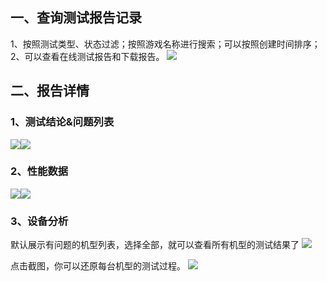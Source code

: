 ## 一、查询测试报告记录
1、按照测试类型、状态过滤；按照游戏名称进行搜索；可以按照创建时间排序；
2、可以查看在线测试报告和下载报告。
![](http://imgcache.tce.fsphere.cn/image/mccdn.qcloud.com/static/img/5048ad0ead38beedfe97873f68a31e09/image.png)

## 二、报告详情

### 1、测试结论&问题列表
![](http://imgcache.tce.fsphere.cn/image/mccdn.qcloud.com/static/img/63da051d2f555560c2b1299f9b6a5b49/image.png)![](http://imgcache.tce.fsphere.cn/image/mccdn.qcloud.com/static/img/fab1bea34c5947e4f2acbcc955e43273/image.png)

### 2、性能数据
![](http://imgcache.tce.fsphere.cn/image/mccdn.qcloud.com/static/img/e1f21b2ff7f233678ba38a9655bd7604/image.png)![](http://imgcache.tce.fsphere.cn/image/mccdn.qcloud.com/static/img/425deb634f304ba872810e0fbefd92bd/image.png)

### 3、设备分析
默认展示有问题的机型列表，选择全部，就可以查看所有机型的测试结果了
![](http://imgcache.tce.fsphere.cn/image/mccdn.qcloud.com/static/img/c45df26d2f6b473a82edbf43e47c3fe0/image.png)

点击截图，你可以还原每台机型的测试过程。
![](http://imgcache.tce.fsphere.cn/image/mccdn.qcloud.com/static/img/835a19a810b61c851c78ec356120c4d0/image.png)

